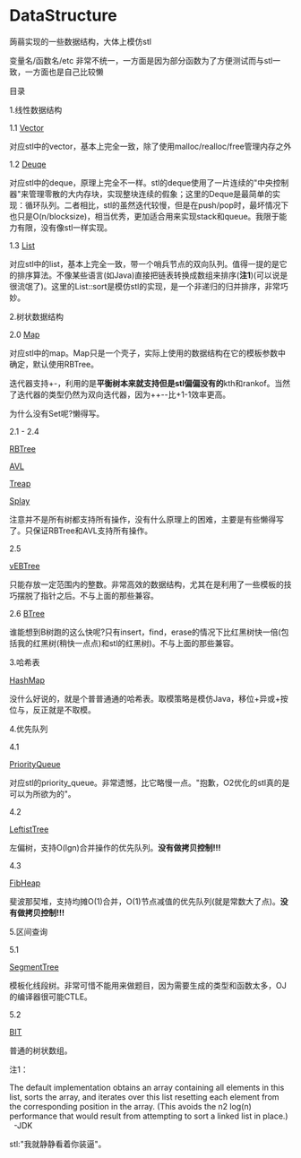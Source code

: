# DataStructure
蒟蒻实现的一些数据结构，大体上模仿stl

变量名/函数名/etc 非常不统一，一方面是因为部分函数为了方便测试而与stl一致，一方面也是自己比较懒

目录

1.线性数据结构

1.1 [Vector](https://github.com/MashPlant/DataStructure/blob/master/DataStructure/Vector.h)

对应stl中的vector，基本上完全一致，除了使用malloc/realloc/free管理内存之外

1.2 [Deuqe](https://github.com/MashPlant/DataStructure/blob/master/DataStructure/Deque.h)

对应stl中的deque，原理上完全不一样。stl的deque使用了一片连续的"中央控制器"来管理零散的大内存块，实现整块连续的假象；这里的Deque是最简单的实现：循环队列。二者相比，stl的虽然迭代较慢，但是在push/pop时，最坏情况下也只是O(n/blocksize)，相当优秀，更加适合用来实现stack和queue。我限于能力有限，没有像stl一样实现。

1.3 [List](https://github.com/MashPlant/DataStructure/blob/master/DataStructure/List.h)

对应stl中的list，基本上完全一致，带一个哨兵节点的双向队列。值得一提的是它的排序算法。不像某些语言(如Java)直接把链表转换成数组来排序(**注1**)(可以说是很流氓了)。这里的List::sort是模仿stl的实现，是一个非递归的归并排序，非常巧妙。

2.树状数据结构

2.0 [Map](https://github.com/MashPlant/DataStructure/blob/master/DataStructure/Map.h)

对应stl中的map。Map只是一个壳子，实际上使用的数据结构在它的模板参数中确定，默认使用RBTree。

迭代器支持+-，利用的是**平衡树本来就支持但是stl偏偏没有的**kth和rankof。当然了迭代器的类型仍然为双向迭代器，因为++--比+1-1效率更高。

为什么没有Set呢?懒得写。

2.1 - 2.4

[RBTree](https://github.com/MashPlant/DataStructure/blob/master/DataStructure/RBTree.h)

[AVL](https://github.com/MashPlant/DataStructure/blob/master/DataStructure/AVL.h)

[Treap](https://github.com/MashPlant/DataStructure/blob/master/DataStructure/Treap.h)

[Splay](https://github.com/MashPlant/DataStructure/blob/master/DataStructure/Splay.h)

注意并不是所有树都支持所有操作，没有什么原理上的困难，主要是有些懒得写了。只保证RBTree和AVL支持所有操作。

2.5

[vEBTree](https://github.com/MashPlant/DataStructure/blob/master/DataStructure/vEBTree.h)

只能存放一定范围内的整数。非常高效的数据结构，尤其在是利用了一些模板的技巧摆脱了指针之后。不与上面的那些兼容。

2.6
[BTree](https://github.com/MashPlant/DataStructure/blob/master/DataStructure/BTree.h)

谁能想到B树跑的这么快呢?只有insert，find，erase的情况下比红黑树快一倍(包括我的红黑树(稍快一点点)和stl的红黑树)。不与上面的那些兼容。

3.哈希表

[HashMap](https://github.com/MashPlant/DataStructure/blob/master/DataStructure/HashMap.h)

没什么好说的，就是个普普通通的哈希表。取模策略是模仿Java，移位+异或+按位与，反正就是不取模。

4.优先队列

4.1

[PriorityQueue](https://github.com/MashPlant/DataStructure/blob/master/DataStructure/PriorityQueue.h)

对应stl的priority_queue。非常遗憾，比它略慢一点。"抱歉，O2优化的stl真的是可以为所欲为的"。

4.2

[LeftistTree](https://github.com/MashPlant/DataStructure/blob/master/DataStructure/LeftistTree.h)

左偏树，支持O(lgn)合并操作的优先队列。**没有做拷贝控制!!!**

4.3

[FibHeap](https://github.com/MashPlant/DataStructure/blob/master/DataStructure/FibHeap.h)

斐波那契堆，支持均摊O(1)合并，O(1)节点减值的优先队列(就是常数大了点)。**没有做拷贝控制!!!**

5.区间查询

5.1

[SegmentTree](https://github.com/MashPlant/DataStructure/blob/master/DataStructure/SegmentTree.h)

模板化线段树。非常可惜不能用来做题目，因为需要生成的类型和函数太多，OJ的编译器很可能CTLE。

5.2

[BIT](https://github.com/MashPlant/DataStructure/blob/master/DataStructure/BIT.h)

普通的树状数组。



注1：

The default implementation obtains an array containing all elements in this list, sorts the array, and iterates over this list resetting each element from the corresponding position in the array. (This avoids the n2 log(n) performance that would result from attempting to sort a linked list in place.)   -JDK

stl:"我就静静看着你装逼"。
